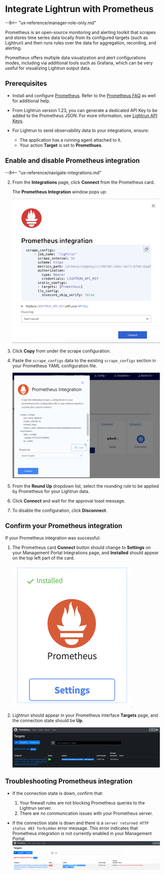# Integrate Lightrun with Prometheus 

--8<-- "ux-reference/manager-role-only.md"

Prometheus is an open-source monitoring and alerting toolkit that scrapes and stores time series data locally from its configured targets (such as Lightrun) and then runs rules over the data for aggregation, recording, and alerting.

Prometheus offers multiple data visualization and alert configurations modes, including via additional tools such as Grafana, which can be very useful for visualizing Lightrun output data.

	 
## Prerequisites

- Install and configure [Prometheus](https://prometheus.io/). Refer to the [Prometheus FAQ](https://prometheus.io/docs/introduction/faq/) as well for additional help.
- From Lightrun version 1.23, you can generate a dedicated API Key to be added to the Prometheus JSON. For more information, see [Lightrun API Keys](/api-keys/).
- For Lightrun to send observability data to your integrations, ensure:
      
  - The application has a running agent attached to it.
  - Your action **Target** is set to **Promethues**.

## Enable and disable Prometheus integration


--8<-- "ux-reference/navigate-integrations.md"


2. From the **Integrations** page, click **Connect** from the Prometheus card.

    The **Prometheus Integration** window pops up:

    ![Prometheus Configuration -half](../assets/images/prometheus.png)
	
3. Click **Copy** from under the scrape configuration. 

4. Paste the <code>scrape_configs</code> data to the existing <code>scrape_configs</code> section in your Prometheus YAML configuration file.

    ![Paste script --half](../assets/images/prometheus.gif)

5. From the **Round Up** dropdown list, select the rounding rule to be applied by Prometheus for your Lightrun data.

6.  Click **Connect** and wait for the approval toast message.

7. To disable the configuration, click **Disconnect**.

## Confirm your Prometheus integration

If your Prometheus integration was successful:

1. The Prometheus card **Connect** button should change to **Settings** on your Management Portal Integrations page, and **Installed** should appear on the top left part of the card.
    
    ![Prometheus Card -third](../assets/images/prometheus-card.png)

2. Lightrun should appear in your Prometheus interface **Targets** page, and the connection state should be **Up**.

    ![Prometheus Success](../assets/images/prometheus-success.png)

## Troubleshooting Prometheus integration

- If the connection state is down, confirm that:
 
  1. Your firewall rules are not blocking Prometheus queries to the Lightrun server.
  2. There are no communication issues with your Prometheus server.

- If the connection state is down and there is a `server returned HTTP status 403 forbidden` error message. This error indicates that Prometheus integration is not currently enabled in your Management Portal.
    ![Prometheus Fail](../assets/images/prometheus-fail.png)



